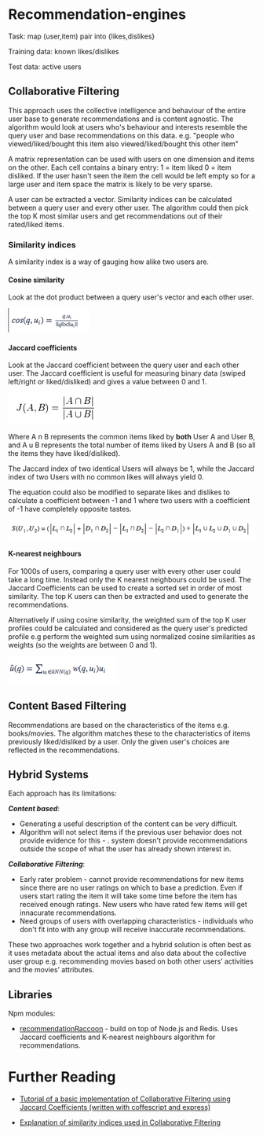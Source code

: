 # Recommendation-engines

Task: map (user,item) pair into {likes,dislikes}

Training data: known likes/dislikes

Test data: active users

## Collaborative Filtering

This approach uses the collective intelligence and behaviour of the entire user base to generate recommendations and is content agnostic. The algorithm would look at users who's behaviour and interests resemble the query user and base recommendations on this data.  e.g. "people who viewed/liked/bought this item also viewed/liked/bought this other item"

A matrix representation can be used with users on one dimension and items on the other. Each cell contains a binary entry: 1 = item liked 0 = item disliked. If the user hasn't seen the item the cell would be left empty so for a large user and item space the matrix is likely to be very sparse.

A user can be extracted a vector. Similarity indices can be calculated between a query user and every other user. The algorithm could then pick the top K most similar users and get recommendations out of their rated/liked items.

### Similarity indices

A similarity index is a way of gauging how alike two users are.

#### Cosine similarity

Look at the dot product between a query user's vector and each other user.

![Alt text](/images/cosinesimilarity.png)

#### Jaccard coefficients

Look at the Jaccard coefficient between the query user and each other user. The Jaccard coefficient is useful for measuring binary data (swiped left/right or liked/disliked) and gives a value between 0 and 1.

![Alt text](images/jaccard.png)

Where A n B represents the common items liked by **both** User A and User B, and A u B represents the total number of items liked by Users A and B (so all the items they have liked/disliked).

The Jaccard index of two identical Users will always be 1, while the Jaccard index of two Users with no common likes will always yield 0.  

The equation could also be modified to separate likes and dislikes to calculate a coefficient between -1 and 1 where two users with a coefficient of -1 have completely opposite tastes.

![Alt text](images/jaccard2.png)

#### K-nearest neighbours

For 1000s of users, comparing a query user with every other user could take a long time. Instead only the K nearest neighbours could be used. The Jaccard Coefficients can be used to create a sorted set in order of most similarity. The top K users can then be extracted and used to generate the recommendations.

Alternatively if using cosine similarity, the weighted sum of the top K user profiles could be calculated and considered as the query user's predicted profile e.g perform the weighted sum using normalized cosine similarities as weights (so the weights are between 0 and 1).

![Alt text](/images/weights.png)

## Content Based Filtering

Recommendations are based on the characteristics of the items e.g. books/movies. The algorithm matches these to the characteristics of items previously liked/disliked by a user. Only the given user's choices are reflected in the recommendations.  

## Hybrid Systems

Each approach has its limitations:

***Content based***:
* Generating a useful description of the content can be very difficult.
* Algorithm will not select items if the previous user behavior does not provide evidence for this - . system doesn't provide recommendations outside the scope of what the user has already shown interest in.

***Collaborative Filtering***:
* Early rater problem - cannot provide recommendations for new items since there are no user ratings on which to base a prediction. Even if users start rating the item it will take some time before the item has received enough ratings.  New users who have rated few items will get innacurate recommendations.
* Need groups of users with overlapping characteristics - individuals who don't fit into with any group will receive inaccurate recommendations.

These two approaches work together and a hybrid solution is often best as it uses metadata about the actual items and also data about the collective user group e.g. recommending movies based on both other users’ activities and the movies’ attributes.

## Libraries

Npm modules:

* [recommendationRaccoon](https://github.com/guymorita/recommendationRaccoon) - build on top of Node.js and Redis. Uses Jaccard coefficients and K-nearest neighbours algorithm for recommendations.

# Further Reading

* [Tutorial of a basic implementation of Collaborative Filtering using Jaccard Coefficients (written with coffescript and express)](http://www.toptal.com/algorithms/predicting-likes-inside-a-simple-recommendation-engine)

* [Explanation of similarity indices used in Collaborative Filtering](http://functionspace.com/articles/63/Collaborative-Filtering--A-Recommender-System-)
